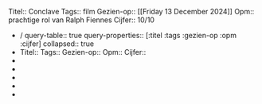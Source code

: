 Titel:: Conclave
Tags:: film
Gezien-op:: [[Friday 13 December 2024]] 
Opm:: prachtige rol van Ralph Fiennes 
Cijfer:: 10/10

- /
  query-table:: true
  query-properties:: [:titel :tags :gezien-op :opm :cijfer]
  collapsed:: true
- Titel::
  Tags:: 
  Gezien-op:: 
  Opm::
  Cijfer::
-
-
-
-
-